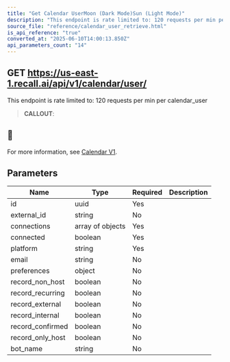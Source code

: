 ```yaml
---
title: "Get Calendar UserMoon (Dark Mode)Sun (Light Mode)"
description: "This endpoint is rate limited to: 120 requests per min per calendar_user"
source_file: "reference/calendar_user_retrieve.html"
is_api_reference: "true"
converted_at: "2025-06-10T14:00:13.850Z"
api_parameters_count: "14"
---
```

## GET https://us-east-1.recall.ai/api/v1/calendar/user/

This endpoint is rate limited to: 120 requests per min per calendar_user

> **CALLOUT**:

## 📘

For more information, see [Calendar V1](/docs/calendar-v1-1).
## Parameters

| Name | Type | Required | Description |
| --- | --- | --- | --- |
| id | uuid | Yes |  |
| external_id | string | No |  |
| connections | array of objects | Yes |  |
| connected | boolean | Yes |  |
| platform | string | Yes |  |
| email | string | No |  |
| preferences | object | No |  |
| record_non_host | boolean | No |  |
| record_recurring | boolean | No |  |
| record_external | boolean | No |  |
| record_internal | boolean | No |  |
| record_confirmed | boolean | No |  |
| record_only_host | boolean | No |  |
| bot_name | string | No |  |

